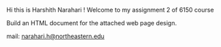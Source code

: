 Hi this is Harshith Narahari ! Welcome to my assignment 2 of 6150 course

Build an HTML document for the attached web page design.

mail: narahari.h@northeastern.edu 
